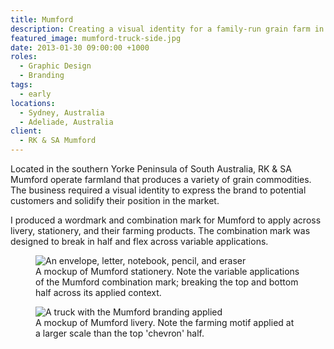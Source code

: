```yaml
---
title: Mumford
description: Creating a visual identity for a family-run grain farm in South Australia's Yorke Peninsula.
featured_image: mumford-truck-side.jpg
date: 2013-01-30 09:00:00 +1000
roles:
  - Graphic Design
  - Branding
tags:
  - early
locations:
  - Sydney, Australia
  - Adeliade, Australia
client:
  - RK & SA Mumford
---
```


Located in the southern Yorke Peninsula of South Australia, RK & SA Mumford operate farmland that produces a variety of grain commodities. The business required a visual identity to express the brand to potential customers and solidify their position in the market.

I produced a wordmark and combination mark for Mumford to apply across livery, stationery, and their farming products. The combination mark was designed to break in half and flex across variable applications.

<figure>
  <img data-src="https://ik.imagekit.io/dw/work/mumford/mumford-stationery.jpg" alt="An envelope, letter, notebook, pencil, and eraser">
  <figcaption>A mockup of Mumford stationery. Note the variable applications of the Mumford combination mark; breaking the top and bottom half across its applied context.</figcaption>
</figure>

<figure>
  <img data-src="https://ik.imagekit.io/dw/work/mumford/mumford-truck-front.jpg" alt="A truck with the Mumford branding applied">
  <figcaption>A mockup of Mumford livery. Note the farming motif applied at a larger scale than the top 'chevron' half.</figcaption>
</figure>